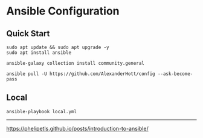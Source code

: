 # Ansible Configuration

## Quick Start

```
sudo apt update && sudo apt upgrade -y
sudo apt install ansible

ansible-galaxy collection install community.general

ansible pull -U https://github.com/AlexanderHott/config --ask-become-pass
```

## Local

```
ansible-playbook local.yml
```

---

https://phelipetls.github.io/posts/introduction-to-ansible/
